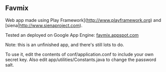 Favmix
------
Web app made using Play Framework](http://www.playframework.org) and [siena|http://www.sienaproject.com).

Tested an deployed on Google App Engine:
[favmix.appspot.com](http://favmix.appspot.com)

Note: this is an unfinished app, and there's still lots to do.

To use it, edit the contents of conf/application.conf to include your own secret key.
Also edit app/utilities/Constants.java to change the password salt.
